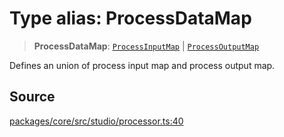 # Type alias: ProcessDataMap

> **ProcessDataMap**: [`ProcessInputMap`](ProcessInputMap.md) \| [`ProcessOutputMap`](ProcessOutputMap.md)

Defines an union of process input map and process output map.

## Source

[packages/core/src/studio/processor.ts:40](https://github.com/VictorS67/encre/blob/42c3bddca4be2d23ad959c1c99381eefbf43789c/packages/core/src/studio/processor.ts#L40)
